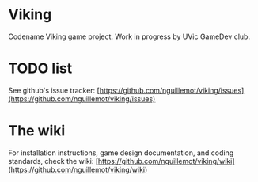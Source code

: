 Viking
=================

Codename Viking game project. Work in progress by UVic GameDev club.

TODO list
=================

See github's issue tracker: [https://github.com/nguillemot/viking/issues](https://github.com/nguillemot/viking/issues)

The wiki
=================

For installation instructions, game design documentation, and coding standards, check the wiki:
[https://github.com/nguillemot/viking/wiki](https://github.com/nguillemot/viking/wiki)
